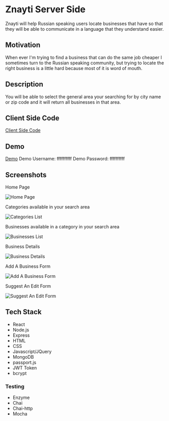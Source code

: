 # Znayti Server Side

Znayti will help Russian speaking users locate businesses that have so that they will be able to communicate in a language that they understand easier.

## Motivation

When ever I'm trying to find a business that can do the same job cheaper I sometimes turn to the Russian speaking community, but trying to locate the right business is a little hard because most of it is word of mouth.

## Description

You will be able to select the general area your searching for by city name or zip code and it will return all businesses in that area.

## Client Side Code

[Client Side Code](https://github.com/rusye/znayti-client)

## Demo

[Demo](https://safe-shore-26648.herokuapp.com/)
Demo Username: ffffffffff
Demo Password: ffffffffff

## Screenshots

Home Page

![Home Page](https://github.com/rusye/znayti-server/blob/master/screenshots/home.png)

Categories available in your search area

![Categories List](https://github.com/rusye/znayti-server/blob/master/screenshots/categoriesList.png)

Businesses available in a category in your search area

![Businesses List](https://github.com/rusye/znayti-server/blob/master/screenshots/businessesList.png)

Business Details

![Business Details](https://github.com/rusye/znayti-server/blob/master/screenshots/businessResult.png)

Add A Business Form

![Add A Business Form](https://github.com/rusye/znayti-server/blob/master/screenshots/addABusinessForm.png)

Suggest An Edit Form

![Suggest An Edit Form](https://github.com/rusye/znayti-server/blob/master/screenshots/suggestAnEditForm.png)

## Tech Stack
* React
* Node.js
* Express
* HTML
* CSS
* Javascript/JQuery
* MongoDB
* passport.js
* JWT Token
* bcrypt

### Testing

* Enzyme
* Chai
* Chai-http
* Mocha
